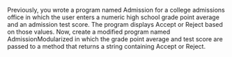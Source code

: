 Previously, you wrote a program named Admission for a college admissions office in which the user enters a numeric high school grade point average and an admission test score. The program displays Accept or Reject based on those values. Now, create a modified program named AdmissionModularized in which the grade point average and test score are passed to a method that returns a string containing Accept or Reject.